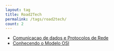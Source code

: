 ```yaml
---
layout: tag
title: Road2Tech
permalink: /tags/road2tech/
count: 2
---
```


- [Comunicacao de dados e Protocolos de Rede](https://matheuslaidler.github.io//posts/dadosProtocolos/)
- [Conhecendo o Modelo OSI](https://matheuslaidler.github.io//posts/modelo-osi/)

